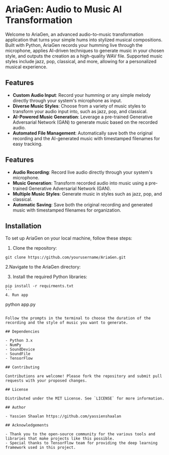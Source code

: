 # AriaGen: Audio to Music AI Transformation

Welcome to AriaGen, an advanced audio-to-music transformation application that turns your simple hums into stylized musical compositions. Built with Python, AriaGen records your humming live through the microphone, applies AI-driven techniques to generate music in your chosen style, and outputs the creation as a high-quality WAV file. Supported music styles include jazz, pop, classical, and more, allowing for a personalized musical experience.

## Features

- **Custom Audio Input**: Record your humming or any simple melody directly through your system's microphone as input.
- **Diverse Music Styles**: Choose from a variety of music styles to transform your audio input into, such as jazz, pop, and classical.
- **AI-Powered Music Generation**: Leverage a pre-trained Generative Adversarial Network (GAN) to generate music based on the recorded audio.
- **Automated File Management**: Automatically save both the original recording and the AI-generated music with timestamped filenames for easy tracking.

## Features

- **Audio Recording**: Record live audio directly through your system's microphone.
- **Music Generation**: Transform recorded audio into music using a pre-trained Generative Adversarial Network (GAN).
- **Multiple Music Styles**: Generate music in styles such as jazz, pop, and classical.
- **Automatic Saving**: Save both the original recording and generated music with timestamped filenames for organization.

## Installation

To set up AriaGen on your local machine, follow these steps:

1. Clone the repository:
```
git clone https://github.com/yourusername/AriaGen.git
```
2.Navigate to the AriaGen directory:

3. Install the required Python libraries:
```
pip install -r requirments.txt
'''
4. Run app
```
python app.py
```

Follow the prompts in the terminal to choose the duration of the recording and the style of music you want to generate.

## Dependencies

- Python 3.x
- NumPy
- SoundDevice
- SoundFile
- TensorFlow

## Contributing

Contributions are welcome! Please fork the repository and submit pull requests with your proposed changes.

## License

Distributed under the MIT License. See `LICENSE` for more information.

## Author

- Yassien Shaalan https://github.com/yassienshaalan

## Acknowledgements

- Thank you to the open-source community for the various tools and libraries that make projects like this possible.
- Special thanks to TensorFlow team for providing the deep learning framework used in this project.


